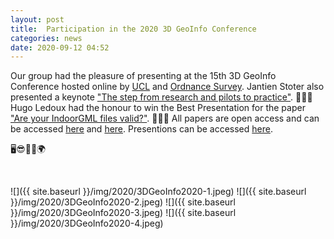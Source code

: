 ```yaml
---
layout: post
title:  Participation in the 2020 3D GeoInfo Conference
categories: news
date: 2020-09-12 04:52
---
```


Our group had the pleasure of presenting at the 15th 3D GeoInfo Conference hosted online by [UCL](http://ucl.ac.uk/) and [Ordnance Survey](https://www.ordnancesurvey.co.uk/). Jantien Stoter also presented a keynote ["The step from research and pilots to practice"](https://www.youtube.com/watch?v=dh_Gyus-UXE&list=PL0waBozYBm3pOFsqM292j7iOfg8X09miI&index=4&ab_channel=3Dgeoinformationresearchgroup-TUDelft). 🎉🎊🥳 Hugo Ledoux  had the honour to win the Best Presentation for the paper ["Are your IndoorGML files valid?"](https://www.youtube.com/watch?v=jrSY4a4plz0&list=PL0waBozYBm3pOFsqM292j7iOfg8X09miI&index=3&ab_channel=HugoLedoux). 🎉🎊🥳 All papers are open access and can be accessed [here](https://www.isprs-ann-photogramm-remote-sens-spatial-inf-sci.net/VI-4-W1-2020/) and [here](https://www.int-arch-photogramm-remote-sens-spatial-inf-sci.net/XLIV-4-W1-2020/). Presentions can be accessed [here](https://www.youtube.com/watch?v=upUlaOkI2-Y&list=PL0waBozYBm3pOFsqM292j7iOfg8X09miI&ab_channel=3Dgeoinformationresearchgroup-TUDelft).

🖥️😎👨‍💻🌍

<br>

![]({{ site.baseurl }}/img/2020/3DGeoInfo2020-1.jpeg)
![]({{ site.baseurl }}/img/2020/3DGeoInfo2020-2.jpeg)
![]({{ site.baseurl }}/img/2020/3DGeoInfo2020-3.jpeg)
![]({{ site.baseurl }}/img/2020/3DGeoInfo2020-4.jpeg)

